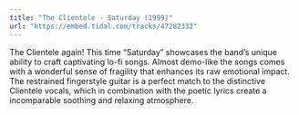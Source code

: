 ```yaml
---
title: "The Clientele - Saturday (1999)"
url: "https://embed.tidal.com/tracks/47282332"
---
```


The Clientele again! This time “Saturday” showcases the band’s unique ability
to craft captivating lo-fi songs. Almost demo-like the songs comes with a
wonderful sense of fragility that enhances its raw emotional impact. The
restrained fingerstyle guitar is a perfect match to the distinctive Clientele
vocals, which in combination with the poetic lyrics create a incomparable
soothing and relaxing atmosphere.

